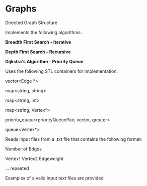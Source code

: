 # Graphs
Directed Graph Structure

Implements the following algorithms:

**Breadth First Search - Iterative**

**Depth First Search - Recursive**

**Dijkstra's Algorithm - Priority Queue**

Uses the following STL containers for implementation:

vector<Edge \*>

map<string, string>

map<string, int>

map<string, Vertex*>

priority_queue<priorityQueuePair, vector<priorityQueuePair>, greater<priorityQueuePair>>
 
queue<Vertex*>

Reads input files from a .txt file that contains the following format:

Number of Edges

Vertex1 Vertex2 Edgeweight

... repeated

Examples of a valid input text files are provided
